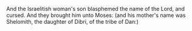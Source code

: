 And the Israelitish woman's son blasphemed the name of the Lord, and cursed. And they brought him unto Moses: (and his mother's name was Shelomith, the daughter of Dibri, of the tribe of Dan:)
